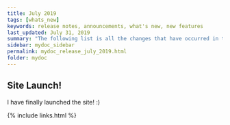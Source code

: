 ```yaml
---
title: July 2019
tags: [whats_new]
keywords: release notes, announcements, what's new, new features
last_updated: July 31, 2019
summary: "The following list is all the changes that have occurred in this site over the month."
sidebar: mydoc_sidebar
permalink: mydoc_release_july_2019.html
folder: mydoc
---
```


## Site Launch!
I have finally launched the site! :)



{% include links.html %}
